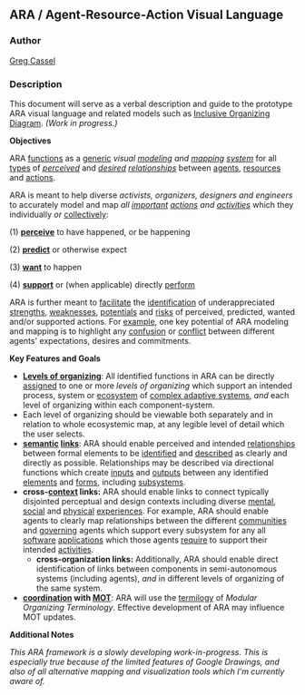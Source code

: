 ## ARA / Agent-Resource-Action Visual Language

### Author
[Greg Cassel](https://github.com/gcassel/Essays/blob/master/authors-profile_greg-cassel.md)
### Description

This document will serve as a verbal description and guide to the prototype ARA visual language and related models such as [Inclusive Organizing Diagram](https://docs.google.com/drawings/d/1-WFMRYdueSBba1atcohX0G585zj-gBNlBvZQBqnEmEs/edit?usp=sharing).  *(Work in progress.)*

**Objectives**

ARA [functions](https://github.com/gcassel/Modular-Organization-Terminology/blob/master/terms/function.md) as a [generic](https://github.com/gcassel/Modular-Organization-Terminology/blob/master/terms/generic.md) *visual [modeling](https://github.com/gcassel/Modular-Organization-Terminology/blob/master/terms/model.md) and [mapping](https://github.com/gcassel/Modular-Organization-Terminology/blob/master/terms/map.md) [system](https://github.com/gcassel/Modular-Organization-Terminology/blob/master/terms/system.md)* for all [types](https://github.com/gcassel/Modular-Organization-Terminology/blob/master/terms/type.md) of *[perceived](https://github.com/gcassel/Modular-Organization-Terminology/blob/master/terms/perceive.md)* and *[desired](https://github.com/gcassel/Modular-Organization-Terminology/blob/master/terms/goal.md) [relationships](https://github.com/gcassel/Modular-Organization-Terminology/blob/master/terms/relationship.md)* between [agents](https://github.com/gcassel/Modular-Organization-Terminology/blob/master/terms/agent.md), [resources](https://github.com/gcassel/Modular-Organization-Terminology/blob/master/terms/resource.md) and [actions](https://github.com/gcassel/Modular-Organization-Terminology/blob/master/terms/act.md).

ARA is meant to help diverse *activists, organizers, designers and engineers* to accurately model and map *all [important](https://github.com/gcassel/Modular-Organization-Terminology/blob/master/terms/importance.md) [actions](https://github.com/gcassel/Modular-Organization-Terminology/blob/master/terms/action.md) and [activities](https://github.com/gcassel/Modular-Organization-Terminology/blob/master/terms/activity.md)* which they individually *or* [collectively](https://github.com/gcassel/Modular-Organization-Terminology/blob/master/compound-terms/group-agent.md):

(1) **[perceive](https://github.com/gcassel/Modular-Organization-Terminology/blob/master/terms/perceive.md)** to have happened, or be happening

(2) **[predict](https://github.com/gcassel/Modular-Organization-Terminology/blob/master/terms/predict.md)** or otherwise expect

(3) **[want](https://github.com/gcassel/Modular-Organization-Terminology/blob/master/terms/goal.md)** to happen

(4) **[support](https://github.com/gcassel/Modular-Organization-Terminology/blob/master/terms/support.md)** or (when applicable) directly [perform](https://github.com/gcassel/Modular-Organization-Terminology/blob/master/terms/perform.md)

ARA is further meant to [facilitate](https://github.com/gcassel/Modular-Organization-Terminology/blob/master/terms/facilitate.md) the [identification](https://github.com/gcassel/Modular-Organization-Terminology/blob/master/terms/identify.md) of underappreciated [strengths](https://github.com/gcassel/Modular-Organization-Terminology/blob/master/terms/benefit.md), [weaknesses](https://github.com/gcassel/Modular-Organization-Terminology/blob/master/terms/cost.md), [potentials](https://github.com/gcassel/Modular-Organization-Terminology/blob/master/terms/potential.md) and [risks](https://github.com/gcassel/Modular-Organization-Terminology/blob/master/terms/risk.md) of perceived, predicted, wanted and/or supported actions.  For [example](https://github.com/gcassel/Modular-Organization-Terminology/blob/master/terms/example.md), one key potential of ARA modeling and mapping is to highlight any [confusion](https://github.com/gcassel/Modular-Organization-Terminology/blob/master/terms/confuse.md) or [conflict](https://github.com/gcassel/Modular-Organization-Terminology/blob/master/terms/conflict.md) between different agents' expectations, desires and commitments.

**Key Features and Goals**

* **[Levels of organizing](https://github.com/gcassel/Modular-Organization-Terminology/blob/master/compound-terms/level-of-organization.md)**:  All identified functions in ARA can be directly [assigned](https://github.com/gcassel/Modular-Organization-Terminology/blob/master/terms/assign.md) to one or more *levels of organizing* which support an intended process, system or [ecosystem](https://github.com/gcassel/Modular-Organization-Terminology/blob/master/compound-terms/ecosystem.md) of [complex adaptive systems](https://github.com/gcassel/Modular-Organization-Terminology/blob/master/compound-terms/complex-adaptive-system.md), *and* each level of organizing within each component-system. 
*  Each level of organizing should be viewable both separately and in relation to whole ecosystemic map, at any legible level of detail which the user selects.
* **[semantic](https://github.com/gcassel/Modular-Organization-Terminology/blob/master/terms/semantic.md) [links](https://github.com/gcassel/Modular-Organization-Terminology/blob/master/terms/link.md)**:  ARA should enable perceived and intended [relationships](https://github.com/gcassel/Modular-Organization-Terminology/blob/master/terms/relationship.md) between formal elements to be [identified](https://github.com/gcassel/Modular-Organization-Terminology/blob/master/terms/identify.md) and [described](https://github.com/gcassel/Modular-Organization-Terminology/blob/master/terms/describe.md) as clearly and directly as possible.  Relationships may be described via directional functions which create [inputs](https://github.com/gcassel/Modular-Organization-Terminology/blob/master/terms/input.md) and [outputs](https://github.com/gcassel/Modular-Organization-Terminology/blob/master/terms/output.md) between any identified [elements](https://github.com/gcassel/Modular-Organization-Terminology/blob/master/terms/element.md) and [forms](https://github.com/gcassel/Modular-Organization-Terminology/blob/master/terms/form.md), including [subsystems](https://github.com/gcassel/Modular-Organization-Terminology/blob/master/terms/subsystem.md).
* **cross-[context](https://github.com/gcassel/Modular-Organization-Terminology/blob/master/terms/context.md) links:**  ARA should enable links to connect typically disjointed perceptual and design contexts including diverse [mental](https://github.com/gcassel/Modular-Organization-Terminology/blob/master/terms/mental.md), [social](https://github.com/gcassel/Modular-Organization-Terminology/blob/master/terms/social.md) and [physical](https://github.com/gcassel/Modular-Organization-Terminology/blob/master/terms/physical.md) [experiences](https://github.com/gcassel/Modular-Organization-Terminology/blob/master/terms/experience.md).  For example, ARA should enable agents to clearly map relationships between the different [communities](https://github.com/gcassel/Modular-Organization-Terminology/blob/master/terms/community.md) and [governing](https://github.com/gcassel/Modular-Organization-Terminology/blob/master/terms/govern.md) agents which support every subsystem for any all [software](https://github.com/gcassel/Modular-Organization-Terminology/blob/master/terms/software.md) [applications](https://github.com/gcassel/Modular-Organization-Terminology/blob/master/terms/application.md) which those agents [require](https://github.com/gcassel/Modular-Organization-Terminology/blob/master/terms/require.md) to support their intended [activities](https://github.com/gcassel/Modular-Organization-Terminology/blob/master/terms/activity.md).  
   * **cross-organization links:**  Additionally, ARA should enable direct identification of links between components in semi-autonomous systems (including agents), *and* in different levels of organizing of the same system.
* **[coordination](https://github.com/gcassel/Modular-Organization-Terminology/blob/master/terms/coordinate.md) with [MOT](https://github.com/gcassel/Modular-Organization-Terminology/)**:  ARA will use the [termilogy](https://github.com/gcassel/Modular-Organization-Terminology/blob/master/terms/terminology.md) of *Modular Organizing Terminology*.  Effective development of ARA may influence MOT updates.


**Additional Notes**

*This ARA framework is a slowly developing work-in-progress.  This is especially true because of the limited features of Google Drawings, and also of all alternative mapping and visualization tools which I'm currently aware of.*  


